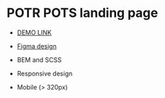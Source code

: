 # POTR POTS landing page
- [DEMO LINK](https://dtsehelnyk.github.io/Digits/)
- [Figma design](https://www.figma.com/file/B4inXKHcMH3ChrTnXEJKS1/POTR-POTS-(Copy)?node-id=0%3A1)

- BEM and SCSS
- Responsive design
- Mobile (> 320px)
